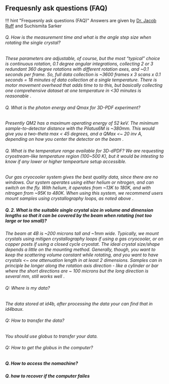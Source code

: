 
## Frequesnly ask questions (FAQ)
!!! hint "Frequesnly ask questions (FAQ)"
    Answers are given by [Dr. Jacob Ruff](https://www.chess.cornell.edu/about/staff-directory/jacob-ruff) and Suchismita Sarker



###### Q. How is the measurement time and what is the angle step size when rotating the single crystal?

<i> These parameters are adjustable, of course, but the most “typical” choice is continuous rotation, 0.1 degree angular integrations, collecting 2 or 3 redundant 360 degree rotations with different rotation axes, and ~0.1 seconds per frame.  So, full data collection is ~3600 frames x 3 scans x 0.1 seconds = 18 minutes of data collection at a single temperature.  There is motor movement overhead that adds time to to this, but basically collecting one comprehensive dataset at one temperature in <30 minutes is reasonable </i>. 


###### Q. What is the photon energy and Qmax for 3D-PDF experiment?

<i> Presently QM2 has a maximum operating energy of 52 keV. The minimum sample-to-detector distance with the Pilatus6M is ~380mm. This would give you a two-theta max < 45 degrees, and a QMax <~ 20 inv A, depending on how you center the detector on the beam </i>.

###### Q. What is the temperature range available for 3D-dPDF? We are requesting cryostream-like temperature region (100~500 K), but it would be intesting to know if any lower or higher tempearture setup accessible.

<i> Our gas cryocooler system gives the best quality data, since there are no windows. Our system operates using either helium or nitrogen, and can switch on the fly. With helium, it operates from ~13K to 180K, and with nitrogen from ~95K to 480K. When using this system, we recommend users mount samples using crystallography loops, as noted above </i>.


##### Q. 2. What is the suitable single crystal size in volume and dimension lengths so that it can be covered by the beam when rotating (not too large or too small)?

<i> The beam at 4B is ~200 microns tall and ~1mm wide.  Typically, we mount crystals using mitigen crystallography loops if using a gas cryocooler, or on copper posts if using a closed cycle cryostat.  The ideal crystal size/shape depends a little on the mounting method. Generally, though, you want to keep the scattering volume constant while rotating, and you want to have crystals <~ one attenuation length in at least 2 dimensions. Samples can in principle be longer along the rotation axis direction - like a cylinder or bar where the short directions are ~ 100 microns but the long direction is several mm, still works well </i>. 

###### Q: Where is my data?
<i>The data stored at id4b, after processing the data your can find that in id4baux. </i>

###### Q: How to transfer the data?
<i> You should use globus to transfer your data.</i>


###### Q: How to get the globus in the computer?


##### Q. How to access the nomachine?


##### Q. how to recover if the computer failes


